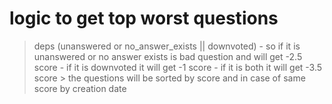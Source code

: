 
# logic to get top worst questions 
> deps (unanswered or no_answer_exists || downvoted) 
    - so if it is unanswered or no answer exists is bad question and will get -2.5 score
    - if it is downvoted it will get -1 score
    - if it is both it will get -3.5 score
    > the questions will be sorted by score and in case of same score by creation date